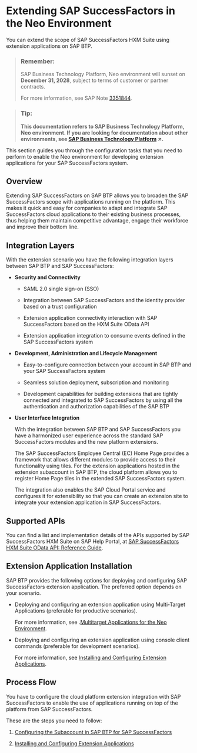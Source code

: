 <!-- loiobd585c88b6a640ccaac1eab10fcd5f1b -->

# Extending SAP SuccessFactors in the Neo Environment

You can extend the scope of SAP SuccessFactors HXM Suite using extension applications on SAP BTP.

> ### Remember:  
> SAP Business Technology Platform, Neo environment will sunset on **December 31, 2028**, subject to terms of customer or partner contracts.
> 
> For more information, see SAP Note [3351844](https://me.sap.com/notes/3351844).

> ### Tip:  
> **This documentation refers to SAP Business Technology Platform, Neo environment. If you are looking for documentation about other environments, see [SAP Business Technology Platform](https://help.sap.com/viewer/65de2977205c403bbc107264b8eccf4b/Cloud/en-US/6a2c1ab5a31b4ed9a2ce17a5329e1dd8.html "SAP Business Technology Platform (SAP BTP) is an integrated offering comprised of the following technology portfolios: application development; process automation; integration; data, analytics, and enterprise planning; artificial intelligence. The platform offers users the ability to turn data into business value, compose end-to-end business processes, connect entire IT landscapes, and personalize, build and extend SAP applications. This reduces the overall total cost of ownership maintaining SAP landscapes and third-party software across end-to-end business processes.") :arrow_upper_right:.**

This section guides you through the configuration tasks that you need to perform to enable the Neo environment for developing extension applications for your SAP SuccessFactors system.



<a name="loiobd585c88b6a640ccaac1eab10fcd5f1b__section_hy4_rvb_hjb"/>

## Overview

Extending SAP SuccessFactors on SAP BTP allows you to broaden the SAP SuccessFactors scope with applications running on the platform. This makes it quick and easy for companies to adapt and integrate SAP SuccessFactors cloud applications to their existing business processes, thus helping them maintain competitive advantage, engage their workforce and improve their bottom line.



<a name="loiobd585c88b6a640ccaac1eab10fcd5f1b__section_mt4_rvb_hjb"/>

## Integration Layers

With the extension scenario you have the following integration layers between SAP BTP and SAP SuccessFactors:

-   **Security and Connectivity**
    -   SAML 2.0 single sign-on \(SSO\)

    -   Integration between SAP SuccessFactors and the identity provider based on a trust configuration

    -   Extension application connectivity interaction with SAP SuccessFactors based on the HXM Suite OData API

    -   Extension application integration to consume events defined in the SAP SuccessFactors system

-   **Development, Administration and Lifecycle Management**
    -   Easy-to-configure connection between your account in SAP BTP and your SAP SuccessFactors system

    -   Seamless solution deployment, subscription and monitoring

    -   Development capabilities for building extensions that are tightly connected and integrated to SAP SuccessFactors by using all the authentication and authorization capabilities of the SAP BTP


-   **User Interface Integration**

    With the integration between SAP BTP and SAP SuccessFactors you have a harmonized user experience across the standard SAP SuccessFactors modules and the new platform extensions.

    The SAP SuccessFactors Employee Central \(EC\) Home Page provides a framework that allows different modules to provide access to their functionality using tiles. For the extension applications hosted in the extension subaccount in SAP BTP, the cloud platform allows you to register Home Page tiles in the extended SAP SuccessFactors system.

    The integration also enables the SAP Cloud Portal service and configures it for extensibility so that you can create an extension site to integrate your extension application in SAP SuccessFactors.




<a name="loiobd585c88b6a640ccaac1eab10fcd5f1b__section_mn4_rvb_hjb"/>

## Supported APIs

You can find a list and implementation details of the APIs supported by SAP SuccessFactors HXM Suite on SAP Help Portal, at [SAP SuccessFactors HXM Suite OData API: Reference Guide](https://help.sap.com/viewer/28bc3c8e3f214ab487ec51b1b8709adc/LATEST/en-US).



<a name="loiobd585c88b6a640ccaac1eab10fcd5f1b__section_bl4_rvb_hjb"/>

## Extension Application Installation

SAP BTP provides the following options for deploying and configuring SAP SuccessFactors extension application. The preferred option depends on your scenario.

-   Deploying and configuring an extension application using Multi-Target Applications \(preferable for productive scenarios\).

    For more information, see .[Multitarget Applications for the Neo Environment](https://help.sap.com/viewer/65de2977205c403bbc107264b8eccf4b/Cloud/en-US/e1bb7eb746d34237b8b47035adff5022.html).

-   Deploying and configuring an extension application using console client commands \(preferable for development scenarios\).

    For more information, see [Installing and Configuring Extension Applications](installing-and-configuring-extension-applications-fd92f74.md).




<a name="loiobd585c88b6a640ccaac1eab10fcd5f1b__section_mdb_34b_mdb"/>

## Process Flow

You have to configure the cloud platform extension integration with SAP SuccessFactors to enable the use of applications running on top of the platform from SAP SuccessFactors.

These are the steps you need to follow:

1.  [Configuring the Subaccount in SAP BTP for SAP SuccessFactors](configuring-the-subaccount-in-sap-btp-for-sap-successfactors-4f31621.md)

2.  [Installing and Configuring Extension Applications](installing-and-configuring-extension-applications-fd92f74.md)


